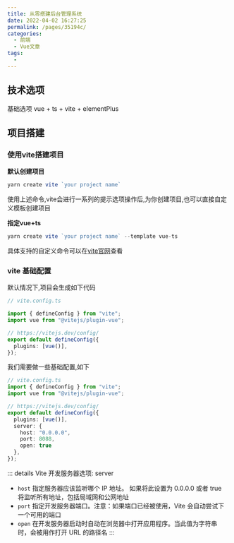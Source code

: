```yaml
---
title: 从零搭建后台管理系统
date: 2022-04-02 16:27:25
permalink: /pages/35194c/
categories:
  - 前端
  - Vue文章
tags:
  - 
---
```


## 技术选项

基础选项 vue + ts + vite + elementPlus

## 项目搭建

### 使用vite搭建项目

**默认创建项目**
``` ts
yarn create vite `your project name` 
```
使用上述命令,vite会进行一系列的提示选项操作后,为你创建项目,也可以直接自定义模板创建项目

**指定vue+ts**

``` ts
yarn create vite `your project name` --template vue-ts    
```
具体支持的自定义命令可以在[vite官网](https://vitejs.cn/guide/)查看 

### vite 基础配置
默认情况下,项目会生成如下代码  
``` ts
// vite.config.ts

import { defineConfig } from "vite";
import vue from "@vitejs/plugin-vue";

// https://vitejs.dev/config/
export default defineConfig({
  plugins: [vue()],
});

```
我们需要做一些基础配置,如下
``` ts
// vite.config.ts
import { defineConfig } from "vite";
import vue from "@vitejs/plugin-vue";

// https://vitejs.dev/config/
export default defineConfig({
  plugins: [vue()],
  server: {
    host: "0.0.0.0",
    port: 8088,
    open: true
  },
});

```
::: details Vite 开发服务器选项: server

* `host` 指定服务器应该监听哪个 IP 地址。 如果将此设置为 0.0.0.0 或者 true 将监听所有地址，包括局域网和公网地址
* `port` 指定开发服务器端口。注意：如果端口已经被使用，Vite 会自动尝试下一个可用的端口
* `open` 在开发服务器启动时自动在浏览器中打开应用程序。当此值为字符串时，会被用作打开 URL 的路径名
:::